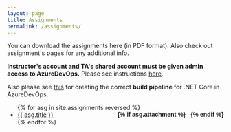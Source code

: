 ```yaml
---
layout: page
title: Assignments
permalink: /assignments/
---
```


You can download the assignments here (in PDF format). Also check out assignment's pages for any additional info.

**Instructor's account and TA's shared account must be given admin access to AzureDevOps.** Please see instructions [here](../static_files/docs/AdminAccess.pdf).

Also please see [this](https://drive.iust.ac.ir/index.php/s/S9pCGxfQQdumMmE/download?path=%2FVideos&files=Pipeline.mp4) for creating the correct **build pipeline** for .NET Core in AzureDevOps. 

<ul id="archive">
{% for asg in site.assignments reversed %}
      <li class="archiveposturl" style="background: transparent">
        <span><a href="{{ asg.url | prepend: site.baseurl}}">{{ asg.title }}</a></span>
<strong style="font-size:100%; font-family: 'Titillium Web', sans-serif; float:right">
<a title="Download problems (pdf)" href="{{ asg.pdf | prepend: site.baseurl }}"><i class="fas fa-file-pdf"></i></a> 
{% if asg.attachment %}
&nbsp; <a title="Download attachments (zip)" href="{{ asg.attachment | prepend: site.baseurl }}"><i class="fas fa-file-archive"></i></a>
{% endif %}
</strong> 
      </li>
{% endfor %}
</ul>